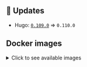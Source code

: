 ## :heartbeat: Updates

* Hugo: [`0.109.0`](https://github.com/klakegg/docker-hugo/releases/tag/0.109.0) => `0.110.0`


## Docker images

<details>
<summary>Click to see available images</summary>

This release is available from Docker Hub as project `klakegg/hugo` with the following tags:

| Alias tags                   | Version specific tags                      |
| ---------------------------- | ------------------------------------------ |
| `busybox`, `latest`          | `0.110.0-busybox`, `0.110.0`                     |
| `busybox-ci`, `ci`           | `0.110.0-busybox-ci`, `0.110.0-ci`               |
| `busybox-onbuild`, `onbuild` | `0.110.0-busybox-onbuild`, `0.110.0-onbuild`     |
| `alpine`                     | `0.110.0-alpine`                              |
| `alpine-ci`                  | `0.110.0-alpine-ci`                           |
| `alpine-onbuild`             | `0.110.0-alpine-onbuild`                      |
| `asciidoctor`                | `0.110.0-asciidoctor`                         |
| `asciidoctor-ci`             | `0.110.0-asciidoctor-ci`                      |
| `asciidoctor-onbuild`        | `0.110.0-asciidoctor-onbuild`                 |
| `pandoc`                     | `0.110.0-pandoc`                              |
| `pandoc-ci`                  | `0.110.0-pandoc-ci`                           |
| `pandoc-onbuild`             | `0.110.0-pandoc-onbuild`                      |
| `ext-alpine`                 | `0.110.0-ext-alpine`                          |
| `ext-alpine-ci`              | `0.110.0-ext-alpine-ci`                       |
| `ext-alpine-onbuild`         | `0.110.0-ext-alpine-onbuild`                  |
| `ext-asciidoctor`            | `0.110.0-ext-asciidoctor`                     |
| `ext-asciidoctor-ci`         | `0.110.0-ext-asciidoctor-ci`                  |
| `ext-asciidoctor-onbuild`    | `0.110.0-ext-asciidoctor-onbuild`             |
| `ext-pandoc`                 | `0.110.0-ext-pandoc`                          |
| `ext-pandoc-ci`              | `0.110.0-ext-pandoc-ci`                       |
| `ext-pandoc-onbuild`         | `0.110.0-ext-pandoc-onbuild`                  |
| `debian`                     | `0.110.0-debian`                              |
| `debian-ci`                  | `0.110.0-debian-ci`                           |
| `debian-onbuild`             | `0.110.0-debian-onbuild`                      |
| `ext-debian`, `ext`, `latest-ext` | `0.110.0-ext-debian`, `0.110.0-ext`         |
| `ext-debian-ci`, `ext-ci`    | `0.110.0-ext-debian-ci`, `0.110.0-ext-ci`        |
| `ext-debian-onbuild`, `ext-onbuild` | `0.110.0-ext-debian-onbuild`, `0.110.0-ext-onbuild` |
| `ubuntu`                     | `0.110.0-ubuntu`                            |
| `ubuntu-ci`                  | `0.110.0-ubuntu-ci`                         |
| `ubuntu-onbuild`             | `0.110.0-ubuntu-onbuild`                    |
| `ext-ubuntu`                 | `0.110.0-ext-ubuntu`                        |
| `ext-ubuntu-ci`              | `0.110.0-ext-ubuntu-ci`                     |
| `ext-ubuntu-onbuild`         | `0.110.0-ext-ubuntu-onbuild`                |
</details>